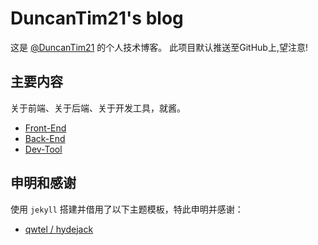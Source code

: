 # DuncanTim21's blog

这是 [@DuncanTim21](https://DuncanTim21.github.io/blog) 的个人技术博客。
此项目默认推送至GitHub上,望注意!

## 主要内容

关于前端、关于后端、关于开发工具，就酱。

- [Front-End](https://DuncanTim21.github.io/blog/tag/front-end/)
- [Back-End](https://DuncanTim21.github.io/blog/tag/back-end/)
- [Dev-Tool](https://DuncanTim21.github.io/blog/tag/dev-tool/)

## 申明和感谢

使用 `jekyll` 搭建并借用了以下主题模板，特此申明并感谢：

- [qwtel / hydejack](https://github.com/qwtel/hydejack/)